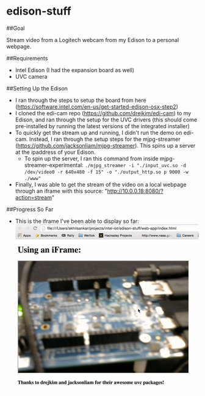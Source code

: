 # edison-stuff

##Goal

  Stream video from a Logitech webcam from my Edison to a personal webpage.

##Requirements

  - Intel Edison (I had the expansion board as well)
  - UVC camera

##Setting Up the Edison

  - I ran through the steps to setup the board from here (https://software.intel.com/en-us/get-started-edison-osx-step2)
  - I cloned the edi-cam repo (https://github.com/drejkim/edi-cam) to my Edison, and ran through the setup for the UVC drivers (this should come pre-installed by running the latest versions of the integrated installer)
  - To quickly get the stream up and running, I didn't run the demo on edi-cam. Instead, I ran through the setup steps for the mjpg-streamer (https://github.com/jacksonliam/mjpg-streamer). This spins up a server at the ipaddress of your Edison.
    - To spin up the server, I ran this command from inside mjpg-streamer-experimental: `./mjpg_streamer -i "./input_uvc.so -d /dev/video0 -r 640x480 -f 15" -o "./output_http.so p 9000 -w ./www"`
  - Finally, I was able to get the stream of the video on a local webpage through an iframe with this source: "http://10.0.0.18:8080/?action=stream"

##Progress So Far

  - This is the iframe I've been able to display so far: ![stream example](./edison-screen-capture.gif)
